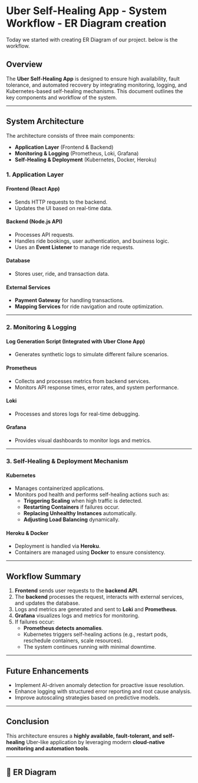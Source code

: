 # Uber Self-Healing App - System Workflow - ER Diagram creation
Today we started with creating ER Diagram of our project. below is the workflow.
## Overview
The **Uber Self-Healing App** is designed to ensure high availability, fault tolerance, and automated recovery by integrating monitoring, logging, and Kubernetes-based self-healing mechanisms. This document outlines the key components and workflow of the system.

---

## System Architecture
The architecture consists of three main components:
- **Application Layer** (Frontend & Backend)
- **Monitoring & Logging** (Prometheus, Loki, Grafana)
- **Self-Healing & Deployment** (Kubernetes, Docker, Heroku)

### **1. Application Layer**
#### Frontend (React App)
- Sends HTTP requests to the backend.
- Updates the UI based on real-time data.

#### Backend (Node.js API)
- Processes API requests.
- Handles ride bookings, user authentication, and business logic.
- Uses an **Event Listener** to manage ride requests.

#### Database
- Stores user, ride, and transaction data.

#### External Services
- **Payment Gateway** for handling transactions.
- **Mapping Services** for ride navigation and route optimization.

---

### **2. Monitoring & Logging**
#### Log Generation Script (Integrated with Uber Clone App)
- Generates synthetic logs to simulate different failure scenarios.

#### Prometheus
- Collects and processes metrics from backend services.
- Monitors API response times, error rates, and system performance.

#### Loki
- Processes and stores logs for real-time debugging.

#### Grafana
- Provides visual dashboards to monitor logs and metrics.
  
---

### **3. Self-Healing & Deployment Mechanism**
#### Kubernetes
- Manages containerized applications.
- Monitors pod health and performs self-healing actions such as:
  - **Triggering Scaling** when high traffic is detected.
  - **Restarting Containers** if failures occur.
  - **Replacing Unhealthy Instances** automatically.
  - **Adjusting Load Balancing** dynamically.

#### Heroku & Docker
- Deployment is handled via **Heroku**.
- Containers are managed using **Docker** to ensure consistency.

---

## Workflow Summary
1. **Frontend** sends user requests to the **backend API**.
2. The **backend** processes the request, interacts with external services, and updates the database.
3. Logs and metrics are generated and sent to **Loki** and **Prometheus**.
4. **Grafana** visualizes logs and metrics for monitoring.
5. If failures occur:
   - **Prometheus detects anomalies**.
   - Kubernetes triggers self-healing actions (e.g., restart pods, reschedule containers, scale resources).
   - The system continues running with minimal downtime.

---

## Future Enhancements
- Implement AI-driven anomaly detection for proactive issue resolution.
- Enhance logging with structured error reporting and root cause analysis.
- Improve autoscaling strategies based on predictive models.

---

## Conclusion
This architecture ensures a **highly available, fault-tolerant, and self-healing** Uber-like application by leveraging modern **cloud-native monitoring and automation tools**.

---

## 📜 ER Diagram
